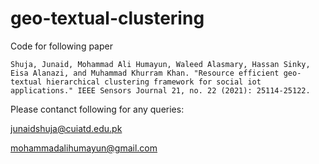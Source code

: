 # geo-textual-clustering

Code for following paper

```
Shuja, Junaid, Mohammad Ali Humayun, Waleed Alasmary, Hassan Sinky, Eisa Alanazi, and Muhammad Khurram Khan. "Resource efficient geo-textual hierarchical clustering framework for social iot applications." IEEE Sensors Journal 21, no. 22 (2021): 25114-25122.
```

Please contanct following for any queries:

junaidshuja@cuiatd.edu.pk

mohammadalihumayun@gmail.com
